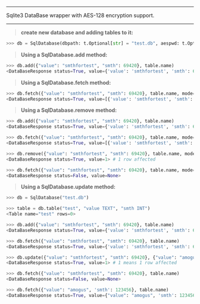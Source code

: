 ____
Sqlite3 DataBase wrapper with AES-128 encryption support.
___
> **create new database and adding tables to it:**
```py
>>> db = SqlDatabase(dbpath: t.Optional[str] = "test.db", aespwd: t.Optional[str] = "test")
```
> **Using a SqlDatabase.add method:**
```py
>>> db.add({"value": "smthfortest", "smth": 69420}, table.name)
<DataBaseResponse status=True, value={'value': 'smthfortest', 'smth': 69420}>
```
> **Using a SqlDatabase.fetch method:**
```py
>>> db.fetch({"value": "smthfortest", "smth": 69420}, table.name, mode=FetchMode.FETCH_ALL) 
<DataBaseResponse status=True, value=[{'value': 'smthfortest', 'smth': 69420}]>
```
> **Using a SqlDatabase.remove method:**
```py
>>> db.add({"value": "smthfortest", "smth": 69420}, table.name)
<DataBaseResponse status=True, value={'value': 'smthfortest', 'smth': 69420}>

>>> db.fetch({"value": "smthfortest", "smth": 69420}, table.name, mode=2)
<DataBaseResponse status=True, value=[{'value': 'smthfortest', 'smth': 69420}]>

>>> db.remove({"value": "smthfortest", "smth": 69420}, table.name, mode=2)
<DataBaseResponse status=True, value=1> # 1 row affected

>>> db.fetch({"value": "smthfortest", "smth": 69420}, table.name, mode=2)
<DataBaseResponse status=False, value=None>
```
> **Using a SqlDatabase.update method:**
```py
>>> db = SqlDatabase("test.db")

>>> table = db.table("test", "value TEXT", "smth INT")
<Table name="test" rows=0>

>>> db.add({"value": "smthfortest", "smth": 69420}, table.name)
<DataBaseResponse status=True, value={'value': 'smthfortest', 'smth': 69420}>

>>> db.fetch({"value": "smthfortest", "smth": 69420}, table.name)
<DataBaseResponse status=True, value={'value': 'smthfortest', 'smth': 69420}>

>>> db.update({"value": "smthfortest", "smth": 69420}, {"value": "amogus", 'smth': 123456}, table.name)
<DataBaseResponse status=True, value=1> # 1 means 1 row affected

>>> db.fetch({"value": "smthfortest", "smth": 69420}, table.name)
<DataBaseResponse status=False, value=None>

>>> db.fetch({"value": "amogus", 'smth': 123456}, table.name)
<DataBaseResponse status=True, value={"value": "amogus", 'smth': 123456}>
```
